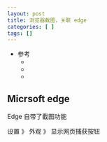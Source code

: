 ```yaml
---
layout: post
title: 浏览器截图，关联 edge
categories: [ ]
tags: []
---
```


* 参考
  * []()
  * []()
  * []()

## Micrsoft edge

Edge 自带了截图功能

设置 》 外观 》 显示网页捕获按钮






















































































































































































